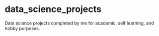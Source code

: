 # data_science_projects
Data science projects completed by me for academic, self learning, and hobby purposes.
